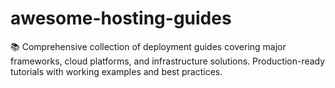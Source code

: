 # awesome-hosting-guides
📚 Comprehensive collection of deployment guides covering major frameworks, cloud platforms, and infrastructure solutions. Production-ready tutorials with working examples and best practices.
